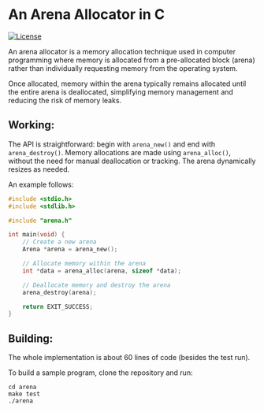 # An Arena Allocator in C

[![License](https://img.shields.io/badge/license-MIT-blue.svg)](https://https://github.com/Melkor-1/lexer-cpp/edit/main/LICENSE)

An arena allocator is a memory allocation technique used in computer programming where memory is allocated from 
a pre-allocated block (arena) rather than individually requesting memory from the operating system. 

Once allocated, memory within the arena typically remains allocated until the entire arena is deallocated,
simplifying memory management and reducing the risk of memory leaks.

## Working:

The API is straightforward: begin with `arena_new()` and end with `arena_destroy()`. Memory allocations are 
made using `arena_alloc()`, without the need for manual deallocation or tracking. The arena dynamically resizes 
as needed.

An example follows:

```c
#include <stdio.h>
#include <stdlib.h>

#include "arena.h"

int main(void) {
    // Create a new arena
    Arena *arena = arena_new();

    // Allocate memory within the arena
    int *data = arena_alloc(arena, sizeof *data);

    // Deallocate memory and destroy the arena
    arena_destroy(arena);

    return EXIT_SUCCESS;
}
```

## Building:

The whole implementation is about 60 lines of code (besides the test run).

To build a sample program, clone the repository and run:

```shell
cd arena
make test
./arena
```
